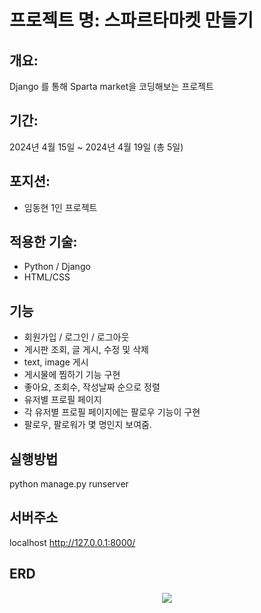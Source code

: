 
# 프로젝트 명: 스파르타마켓 만들기

## 개요:  

Django 를 통해 Sparta market을 코딩해보는 프로젝트

## 기간:

2024년 4월 15일 ~ 2024년 4월 19일 (총 5일)

## 포지션:

- 임동현 1인 프로젝트

## 적용한 기술:

- Python / Django
- HTML/CSS

## 기능

- 회원가입 / 로그인 / 로그아웃
- 게시판 조회, 글 게시, 수정 및 삭제
- text, image 게시
- 게시물에 찜하기 기능 구현
- 좋아요, 조회수, 작성날짜 순으로 정렬
- 유저별 프로필 페이지
- 각 유저별 프로필 페이지에는 팔로우 기능이 구현
- 팔로우, 팔로워가 몇 명인지 보여줌.
  
## 실행방법

python manage.py runserver

## 서버주소

localhost http://127.0.0.1:8000/

## ERD
<p align="center">
  <img src="(https://github.com/Volucris-Hummingbird/spartamarket/assets/159241129/62731a36-1f7d-494d-a66f-04e31b741e7e)">
</p>
